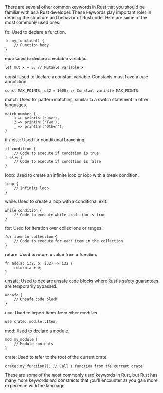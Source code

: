 
There are several other common keywords in Rust that you should be familiar with as a Rust developer. These keywords play important roles in defining the structure and behavior of Rust code. Here are some of the most commonly used ones:

fn: Used to declare a function.
```
fn my_function() {
    // Function body
}
```

mut: Used to declare a mutable variable.
```
let mut x = 5; // Mutable variable x
```
const: Used to declare a constant variable. Constants must have a type annotation.
```
const MAX_POINTS: u32 = 1000; // Constant variable MAX_POINTS
```
match: Used for pattern matching, similar to a switch statement in other languages.
```
match number {
    1 => println!("One"),
    2 => println!("Two"),
    _ => println!("Other"),
}
```
if / else: Used for conditional branching.


```
if condition {
    // Code to execute if condition is true
} else {
    // Code to execute if condition is false
}
```
loop: Used to create an infinite loop or loop with a break condition.
```
loop {
    // Infinite loop
}
```

while: Used to create a loop with a conditional exit.
```
while condition {
    // Code to execute while condition is true
}
```
for: Used for iteration over collections or ranges.
```
for item in collection {
    // Code to execute for each item in the collection
}
```
return: Used to return a value from a function.


```
fn add(a: i32, b: i32) -> i32 {
    return a + b;
}
```
unsafe: Used to declare unsafe code blocks where Rust's safety guarantees are temporarily bypassed.
```
unsafe {
    // Unsafe code block
}
```
use: Used to import items from other modules.
```
use crate::module::Item;
```
mod: Used to declare a module.

```
mod my_module {
    // Module contents
}
```
crate: Used to refer to the root of the current crate.
```
crate::my_function(); // Call a function from the current crate
```
These are some of the most commonly used keywords in Rust, but Rust has many more keywords and constructs that you'll encounter as you gain more experience with the language.